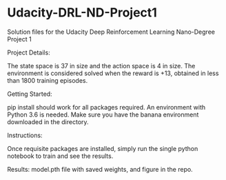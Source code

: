 # Udacity-DRL-ND-Project1
Solution files for the Udacity Deep Reinforcement Learning Nano-Degree Project 1

Project Details:

The state space is 37 in size and the action space is 4 in size. The environment is considered solved when the reward is +13, obtained in less than 1800 training episodes.

Getting Started: 

pip install should work for all packages required. An environment with Python 3.6 is needed. Make sure you have the banana environment downloaded in the directory.

Instructions:

Once requisite packages are installed, simply run the single python notebook to train and see the results.

Results:
model.pth file with saved weights, and figure in the repo.
